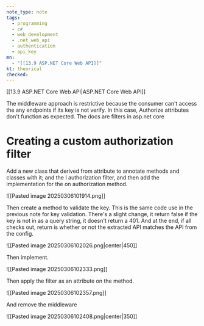 ```yaml
---
note_type: note
tags:
  - programming
  - c#
  - web_development
  - .net_web_api
  - authentication
  - api_key
mn:
  - "[[13.9 ASP.NET Core Web API]]"
kt: theorical
checked:
---
```

[[13.9 ASP.NET Core Web API|ASP.NET Core Web API]]

The middleware approach is restrictive because the consumer can't access the any endpoints if its key is not verify. In this case, Authorize attributes don't function as expected. The docs are filters in asp.net core

# Creating a custom authorization filter
Add a new class that derived from attribute to annotate methods and classes with it; and the I authorization filter, and then add the implementation for the on authorization method. 

![[Pasted image 20250306101914.png]]

Then create a method to validate the key. This is the same code use in the previous note for key validation. There's a slight change, it return false if the key is not in as a query string, it doesn't return a 401.  And at the end, if all checks out, return is whether or not the extracted API matches the API from the config. 

![[Pasted image 20250306102026.png|center|450]]


Then implement.

![[Pasted image 20250306102333.png]]

Then apply the filter as an attribute on the method.

![[Pasted image 20250306102357.png]]

And remove the  middleware

![[Pasted image 20250306102408.png|center|350]]